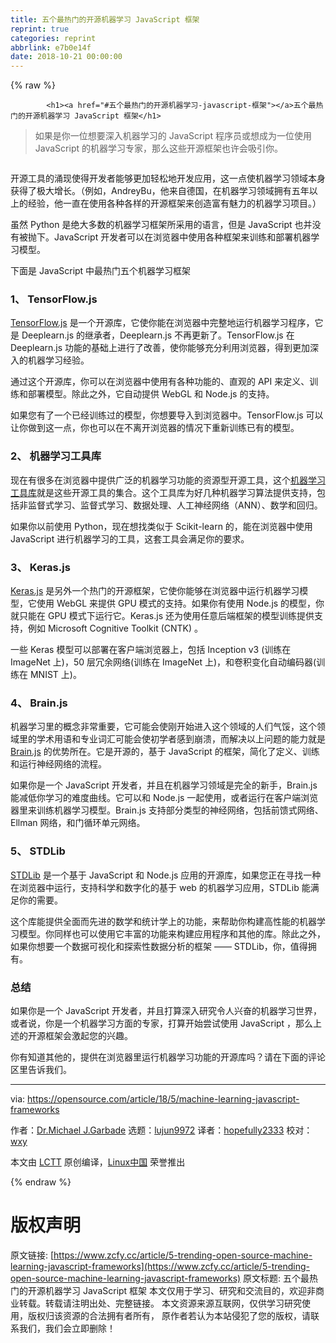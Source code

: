 ```yaml
---
title: 五个最热门的开源机器学习 JavaScript 框架
reprint: true
categories: reprint
abbrlink: e7b0e14f
date: 2018-10-21 00:00:00
---
```


{% raw %}

            <h1><a href="#五个最热门的开源机器学习-javascript-框架"></a>五个最热门的开源机器学习 JavaScript 框架</h1>
<blockquote>
<p>如果是你一位想要深入机器学习的 JavaScript 程序员或想成为一位使用 JavaScript 的机器学习专家，那么这些开源框架也许会吸引你。</p>
</blockquote>
<p><a href="https://camo.githubusercontent.com/bef0bc7dccb4d83b828e2e1dc313c20fba226266/68747470733a2f2f6f70656e736f757263652e636f6d2f73697465732f64656661756c742f66696c65732f7374796c65732f696d6167652d66756c6c2d73697a652f7075626c69632f6c6561642d696d616765732f7765622d7370696465722d6672616d652d6672616d65776f726b2d322e706e673f69746f6b3d6e67364f30666434"><img src="https://p0.ssl.qhimg.com/t01af6595cdc268fe05.png" alt=""></a></p>
<p>开源工具的涌现使得开发者能够更加轻松地开发应用，这一点使机器学习领域本身获得了极大增长。（例如，AndreyBu，他来自德国，在机器学习领域拥有五年以上的经验，他一直在使用各种各样的开源框架来创造富有魅力的机器学习项目。）</p>
<p>虽然 Python 是绝大多数的机器学习框架所采用的语言，但是 JavaScript 也并没有被抛下。JavaScript 开发者可以在浏览器中使用各种框架来训练和部署机器学习模型。</p>
<p>下面是 JavaScript 中最热门五个机器学习框架</p>
<h3><a href="#1-tensorflowjs"></a>1、 TensorFlow.js</h3>
<p><a href="https://js.tensorflow.org/">TensorFlow.js</a> 是一个开源库，它使你能在浏览器中完整地运行机器学习程序，它是 Deeplearn.js 的继承者，Deeplearn.js 不再更新了。TensorFlow.js 在 Deeplearn.js 功能的基础上进行了改善，使你能够充分利用浏览器，得到更加深入的机器学习经验。</p>
<p>通过这个开源库，你可以在浏览器中使用有各种功能的、直观的 API 来定义、训练和部署模型。除此之外，它自动提供 WebGL 和 Node.js 的支持。</p>
<p>如果您有了一个已经训练过的模型，你想要导入到浏览器中。TensorFlow.js 可以让你做到这一点，你也可以在不离开浏览器的情况下重新训练已有的模型。</p>
<h3><a href="#2-机器学习工具库"></a>2、 机器学习工具库</h3>
<p>现在有很多在浏览器中提供广泛的机器学习功能的资源型开源工具，这个<a href="https://github.com/mljs/ml">机器学习工具库</a>就是这些开源工具的集合。这个工具库为好几种机器学习算法提供支持，包括非监督式学习、监督式学习、数据处理、人工神经网络（ANN）、数学和回归。</p>
<p>如果你以前使用 Python，现在想找类似于 Scikit-learn 的，能在浏览器中使用 JavaScript 进行机器学习的工具，这套工具会满足你的要求。</p>
<h3><a href="#3-kerasjs"></a>3、 Keras.js</h3>
<p><a href="https://transcranial.github.io/keras-js/#/">Keras.js</a> 是另外一个热门的开源框架，它使你能够在浏览器中运行机器学习模型，它使用 WebGL 来提供 GPU 模式的支持。如果你有使用 Node.js 的模型，你就只能在 GPU 模式下运行它。Keras.js 还为使用任意后端框架的模型训练提供支持，例如 Microsoft Cognitive Toolkit (CNTK) 。</p>
<p>一些 Keras 模型可以部署在客户端浏览器上，包括 Inception v3 (训练在 ImageNet 上)，50 层冗余网络(训练在 ImageNet 上)，和卷积变化自动编码器(训练在 MNIST 上)。</p>
<h3><a href="#4-brainjs"></a>4、 Brain.js</h3>
<p>机器学习里的概念非常重要，它可能会使刚开始进入这个领域的人们气馁，这个领域里的学术用语和专业词汇可能会使初学者感到崩溃，而解决以上问题的能力就是 <a href="https://github.com/BrainJS/brain.js">Brain.js</a> 的优势所在。它是开源的，基于 JavaScript 的框架，简化了定义、训练和运行神经网络的流程。</p>
<p>如果你是一个 JavaScript 开发者，并且在机器学习领域是完全的新手，Brain.js 能减低你学习的难度曲线。它可以和 Node.js 一起使用，或者运行在客户端浏览器里来训练机器学习模型。Brain.js 支持部分类型的神经网络，包括前馈式网络、Ellman 网络，和门循环单元网络。</p>
<h3><a href="#5-stdlib"></a>5、 STDLib</h3>
<p><a href="https://stdlib.io/">STDLib</a> 是一个基于 JavaScript 和 Node.js 应用的开源库，如果您正在寻找一种在浏览器中运行，支持科学和数字化的基于 web 的机器学习应用，STDLib 能满足你的需要。</p>
<p>这个库能提供全面而先进的数学和统计学上的功能，来帮助你构建高性能的机器学习模型。你同样也可以使用它丰富的功能来构建应用程序和其他的库。除此之外，如果你想要一个数据可视化和探索性数据分析的框架 —— STDLib，你，值得拥有。</p>
<h3><a href="#总结"></a>总结</h3>
<p>如果你是一个 JavaScript 开发者，并且打算深入研究令人兴奋的机器学习世界，或者说，你是一个机器学习方面的专家，打算开始尝试使用 JavaScript ，那么上述的开源框架会激起您的兴趣。</p>
<p>你有知道其他的，提供在浏览器里运行机器学习功能的开源库吗？请在下面的评论区里告诉我们。</p>
<hr>
<p>via: <a href="https://opensource.com/article/18/5/machine-learning-javascript-frameworks">https://opensource.com/article/18/5/machine-learning-javascript-frameworks</a></p>
<p>作者：<a href="https://opensource.com/users/drmjg">Dr.Michael J.Garbade</a> 选题：<a href="https://github.com/lujun9972">lujun9972</a> 译者：<a href="https://github.com/hopefully2333">hopefully2333</a> 校对：<a href="https://github.com/wxy">wxy</a></p>
<p>本文由 <a href="https://github.com/LCTT/TranslateProject">LCTT</a> 原创编译，<a href="https://linux.cn/">Linux中国</a> 荣誉推出</p>

          
{% endraw %}

# 版权声明
原文链接: [https://www.zcfy.cc/article/5-trending-open-source-machine-learning-javascript-frameworks](https://www.zcfy.cc/article/5-trending-open-source-machine-learning-javascript-frameworks)
原文标题: 五个最热门的开源机器学习 JavaScript 框架
本文仅用于学习、研究和交流目的，欢迎非商业转载。转载请注明出处、完整链接。
本文资源来源互联网，仅供学习研究使用，版权归该资源的合法拥有者所有，
原作者若认为本站侵犯了您的版权，请联系我们，我们会立即删除！
